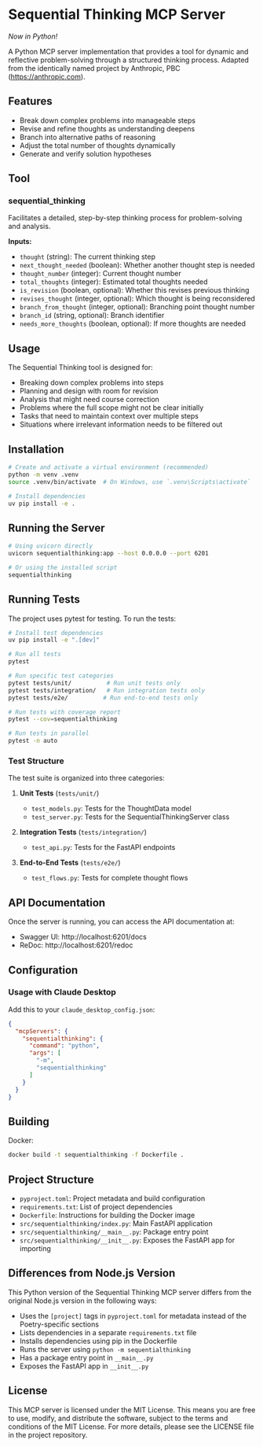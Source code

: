 # Sequential Thinking MCP Server
<subtitler>_Now in Python!_</subtitle>

A Python MCP server implementation that provides a tool for dynamic and reflective problem-solving through a structured thinking process. Adapted from the identically named project by Anthropic, PBC (https://anthropic.com).

## Features

- Break down complex problems into manageable steps
- Revise and refine thoughts as understanding deepens
- Branch into alternative paths of reasoning
- Adjust the total number of thoughts dynamically
- Generate and verify solution hypotheses

## Tool

### sequential_thinking

Facilitates a detailed, step-by-step thinking process for problem-solving and analysis.

**Inputs:**
- `thought` (string): The current thinking step
- `next_thought_needed` (boolean): Whether another thought step is needed
- `thought_number` (integer): Current thought number
- `total_thoughts` (integer): Estimated total thoughts needed
- `is_revision` (boolean, optional): Whether this revises previous thinking
- `revises_thought` (integer, optional): Which thought is being reconsidered
- `branch_from_thought` (integer, optional): Branching point thought number
- `branch_id` (string, optional): Branch identifier
- `needs_more_thoughts` (boolean, optional): If more thoughts are needed

## Usage

The Sequential Thinking tool is designed for:
- Breaking down complex problems into steps
- Planning and design with room for revision
- Analysis that might need course correction
- Problems where the full scope might not be clear initially
- Tasks that need to maintain context over multiple steps
- Situations where irrelevant information needs to be filtered out

## Installation

```bash
# Create and activate a virtual environment (recommended)
python -m venv .venv
source .venv/bin/activate  # On Windows, use `.venv\Scripts\activate`

# Install dependencies
uv pip install -e .
```

## Running the Server

```bash
# Using uvicorn directly
uvicorn sequentialthinking:app --host 0.0.0.0 --port 6201

# Or using the installed script
sequentialthinking
```

## Running Tests

The project uses pytest for testing. To run the tests:

```bash
# Install test dependencies
uv pip install -e ".[dev]"

# Run all tests
pytest

# Run specific test categories
pytest tests/unit/          # Run unit tests only
pytest tests/integration/   # Run integration tests only
pytest tests/e2e/          # Run end-to-end tests only

# Run tests with coverage report
pytest --cov=sequentialthinking

# Run tests in parallel
pytest -n auto
```

### Test Structure

The test suite is organized into three categories:

1. **Unit Tests** (`tests/unit/`)
   - `test_models.py`: Tests for the ThoughtData model
   - `test_server.py`: Tests for the SequentialThinkingServer class

2. **Integration Tests** (`tests/integration/`)
   - `test_api.py`: Tests for the FastAPI endpoints

3. **End-to-End Tests** (`tests/e2e/`)
   - `test_flows.py`: Tests for complete thought flows

## API Documentation

Once the server is running, you can access the API documentation at:
- Swagger UI: http://localhost:6201/docs
- ReDoc: http://localhost:6201/redoc

## Configuration

### Usage with Claude Desktop

Add this to your `claude_desktop_config.json`:

```json
{
  "mcpServers": {
    "sequentialthinking": {
      "command": "python",
      "args": [
        "-m",
        "sequentialthinking"
      ]
    }
  }
}
```

## Building

Docker:

```bash
docker build -t sequentialthinking -f Dockerfile .
```

## Project Structure

- `pyproject.toml`: Project metadata and build configuration
- `requirements.txt`: List of project dependencies
- `Dockerfile`: Instructions for building the Docker image
- `src/sequentialthinking/index.py`: Main FastAPI application
- `src/sequentialthinking/__main__.py`: Package entry point
- `src/sequentialthinking/__init__.py`: Exposes the FastAPI app for importing

## Differences from Node.js Version

This Python version of the Sequential Thinking MCP server differs from the original Node.js version in the following ways:

- Uses the `[project]` tags in `pyproject.toml` for metadata instead of the Poetry-specific sections
- Lists dependencies in a separate `requirements.txt` file
- Installs dependencies using pip in the Dockerfile
- Runs the server using `python -m sequentialthinking`
- Has a package entry point in `__main__.py`
- Exposes the FastAPI app in `__init__.py`

## License

This MCP server is licensed under the MIT License. This means you are free to use, modify, and distribute the software, subject to the terms and conditions of the MIT License. For more details, please see the LICENSE file in the project repository.
